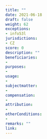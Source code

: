 ```yaml
---
title: ""
date: 2021-06-18
draft: false
weight: 62
exceptions:
- info53l
jurisdictions:
- CZ
score: 0
description: "" 
beneficiaries:
- 
purposes: 
- 
usage:
- 
subjectmatter:
- 
compensation:
-
attribution: 
-
otherConditions: 
- 
remarks: ""
link: 
---
```

